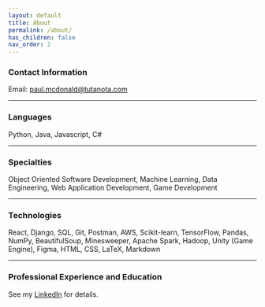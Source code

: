```yaml
---
layout: default
title: About
permalink: /about/
has_children: false
nav_order: 2
---
```


### Contact Information
Email: paul.mcdonald@tutanota.com

<hr/>

### Languages
Python, Java, Javascript, C#

<hr/>

### Specialties
Object Oriented Software Development, Machine Learning, Data Engineering, Web Application Development, Game Development

<hr/>

### Technologies
React, Django, SQL, Git, Postman, AWS, Scikit-learn, TensorFlow, Pandas, NumPy, BeautifulSoup, Minesweeper, Apache Spark, Hadoop, Unity (Game Engine), Figma, HTML, CSS, LaTeX, Markdown

<hr/>

### Professional Experience and Education
See my [LinkedIn](https://www.linkedin.com/in/sirpaulmcd/) for details.


